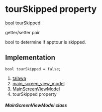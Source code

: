 
<div>

# tourSkipped property

</div>


[bool](https://api.flutter.dev/flutter/dart-core/bool-class.html)
tourSkipped


getter/setter pair




bool to determine if apptour is skipped.



## Implementation

``` language-dart
bool tourSkipped = false;
```







1.  [talawa](../../index.md)
2.  [main_screen_view_model](../../view_model_main_screen_view_model/)
3.  [MainScreenViewModel](../../view_model_main_screen_view_model/MainScreenViewModel-class.md)
4.  tourSkipped property

##### MainScreenViewModel class







